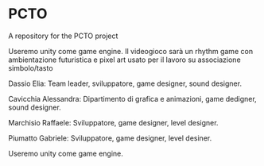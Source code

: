 # PCTO
A repository for the PCTO project

Useremo unity come game engine.
Il videogioco sarà un rhythm game con ambientazione futuristica e pixel art usato per il lavoro su associazione simbolo/tasto

Dassio Elia: Team leader, sviluppatore, game designer, sound designer.

Cavicchia Alessandra: Dipartimento di grafica e animazioni, game dedigner, sound designer.

Marchisio Raffaele: Sviluppatore, game designer, level designer.

Piumatto Gabriele: Sviluppatore, game designer, level desiner.

Useremo unity come game engine.
